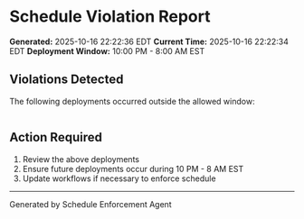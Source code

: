 # Schedule Violation Report

**Generated:** 2025-10-16 22:22:36 EDT
**Current Time:** 2025-10-16 22:22:34 EDT
**Deployment Window:** 10:00 PM - 8:00 AM EST

## Violations Detected

The following deployments occurred outside the allowed window:

```

```

## Action Required

1. Review the above deployments
2. Ensure future deployments occur during 10 PM - 8 AM EST
3. Update workflows if necessary to enforce schedule

---

Generated by Schedule Enforcement Agent
